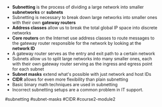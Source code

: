 -   **Subnetting** is the process of dividing a large network into smaller **subnetworks** or **subnets**
-   Subnetting is necessary to break down large networks into smaller ones with their own **gateway routers**
-   **Address classes** allow us to break the total global IP space into discrete networks
-   **Core routers** on the Internet use address classes to route messages to the gateway router responsible for the network by looking at the **network ID**
-   A gateway router serves as the entry and exit path to a certain network
-   Subnets allow us to split large networks into many smaller ones, each with their own gateway router serving as the ingress and egress point for each subnet
-   **Subnet masks** extend what's possible with just network and host IDs
-   **CIDR** allows for even more flexibility than plain subnetting
-   Basic binary math techniques are used in subnetting
-   Incorrect subnetting setups are a common problem in IT support.

#subnetting #subnet-masks #CIDR #course2-module2 